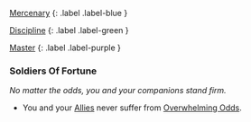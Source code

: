 
[Mercenary](Game/Character-Development#Mercenary)
{: .label .label-blue }

[Discipline](Game/Character-Development#Discipline)
{: .label .label-green }

[Master](Game/Character-Development#Master)
{: .label .label-purple }
### Soldiers Of Fortune
*No matter the odds, you and your companions stand firm.*
* You and your [Allies](Game/Core/Terminology#Ally) never suffer from [Overwhelming Odds](Game/Core/Combat#Overwhelming%20Odds).